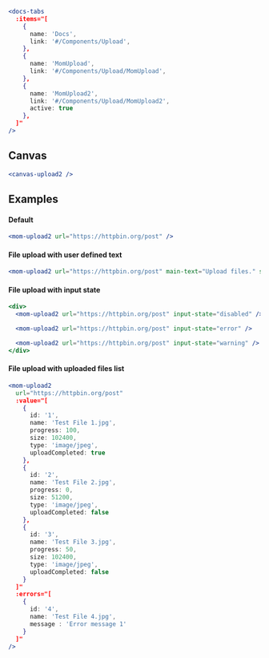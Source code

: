 ```jsx noeditor
<docs-tabs
  :items="[
    {
      name: 'Docs',
      link: '#/Components/Upload',
    },
    {
      name: 'MomUpload',
      link: '#/Components/Upload/MomUpload',
    },
    {
      name: 'MomUpload2',
      link: '#/Components/Upload/MomUpload2',
      active: true
    },
  ]"
/>
```

## Canvas

```jsx noeditor
<canvas-upload2 />
```

## Examples

#### Default

```jsx
<mom-upload2 url="https://httpbin.org/post" />
```

#### File upload with user defined text

```jsx
<mom-upload2 url="https://httpbin.org/post" main-text="Upload files." sub-text="Pdf only." />
```

#### File upload with input state

```jsx
<div>
  <mom-upload2 url="https://httpbin.org/post" input-state="disabled" />

  <mom-upload2 url="https://httpbin.org/post" input-state="error" />

  <mom-upload2 url="https://httpbin.org/post" input-state="warning" />
</div>
```

#### File upload with uploaded files list

```jsx
<mom-upload2
  url="https://httpbin.org/post"
  :value="[
    {
      id: '1',
      name: 'Test File 1.jpg',
      progress: 100,
      size: 102400,
      type: 'image/jpeg',
      uploadCompleted: true
    },
    {
      id: '2',
      name: 'Test File 2.jpg',
      progress: 0,
      size: 51200,
      type: 'image/jpeg',
      uploadCompleted: false
    },
    {
      id: '3',
      name: 'Test File 3.jpg',
      progress: 50,
      size: 102400,
      type: 'image/jpeg',
      uploadCompleted: false
    }
  ]"
  :errors="[
    {
      id: '4',
      name: 'Test File 4.jpg',
      message : 'Error message 1'
    }
  ]"
/>
```
